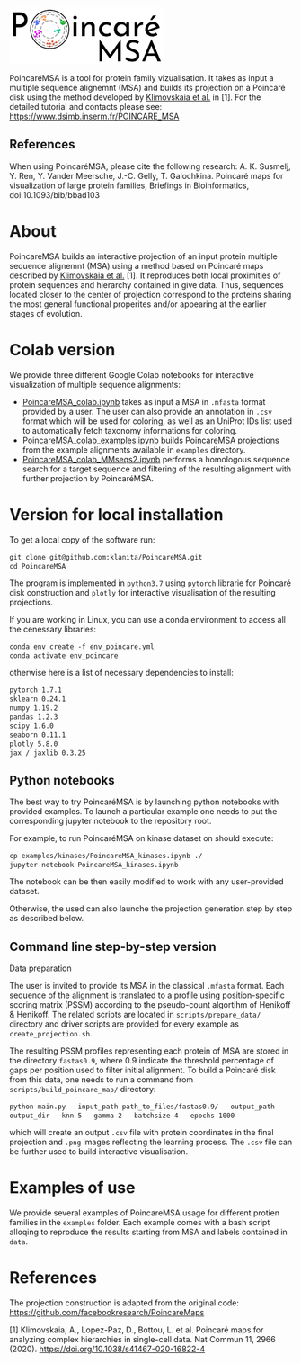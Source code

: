 <img src=".github/PoincareMSA_small_logo.png" alt="PoincareMSA logo" style="height: 100px;"/>
     
PoincaréMSA is a tool for protein family vizualisation. It takes as input a multiple sequence alignemnt (MSA) and builds its projection on a Poincaré disk using the method developed by [Klimovskaia et al.](https://doi.org/10.1038/s41467-020-16822-4) in [1]. For the detailed tutorial and contacts please see: https://www.dsimb.inserm.fr/POINCARE_MSA

## References
When using PoincaréMSA, please cite the following research: 
A. K. Susmelj, Y. Ren, Y. Vander Meersche, J.-C. Gelly, T. Galochkina. Poincaré maps for visualization of large protein families, Briefings in Bioinformatics, doi:10.1093/bib/bbad103

# About
PoincareMSA builds an interactive projection of an input protein multiple sequence alignemnt (MSA) using a method based on Poincaré maps described by [Klimovskaia et al.](https://doi.org/10.1038/s41467-020-16822-4) [1]. It reproduces both local proximities of protein sequences and hierarchy contained in give data. Thus, sequences located closer to the center of projection correspond to the proteins sharing the most general functional properites and/or appearing at the earlier stages of evolution.

# Colab version
We provide three different Google Colab notebooks for interactive visualization of multiple sequence alignments:
* [PoincareMSA_colab.ipynb](https://colab.research.google.com/github/klanita/PoincareMSA/blob/master/PoincareMSA_colab.ipynb) takes as input a MSA in `.mfasta` format provided by a user. The user can also provide an annotation in `.csv` format which will be used for coloring, as well as an UniProt IDs list used to automatically fetch taxonomy informations for coloring.
* [PoincareMSA_colab_examples.ipynb](https://colab.research.google.com/github/klanita/PoincareMSA/blob/master/PoincareMSA_colab_examples.ipynb) builds PoincareMSA projections from the example alignments available in `examples` directory.
* [PoincareMSA_colab_MMseqs2.ipynb](https://colab.research.google.com/github/klanita/PoincareMSA/blob/master/PoincareMSA_colab_MMseqs2.ipynb) performs a homologous sequence search for a target sequence and filtering of the resulting alignment with further projection by PoincaréMSA.

# Version for local installation

To get a local copy of the software run:

```
git clone git@github.com:klanita/PoincareMSA.git
cd PoincareMSA
```

The program is implemented in `python3.7` using `pytorch` librarie for Poincaré disk construction and `plotly` for interactive visualisation of the resulting projections.

If you are working in Linux, you can use a conda environment to access all the cenessary libraries:

```
conda env create -f env_poincare.yml
conda activate env_poincare
```
otherwise here is a list of necessary dependencies to install:

```
pytorch 1.7.1
sklearn 0.24.1
numpy 1.19.2
pandas 1.2.3
scipy 1.6.0
seaborn 0.11.1
plotly 5.8.0
jax / jaxlib 0.3.25
```

## Python notebooks

The best way to try PoincaréMSA is by launching python notebooks with provided examples. To launch a particular example one needs to put the corresponding jupyter notebook to the repository root.

For example, to run PoincaréMSA on kinase dataset on should execute:

```
cp examples/kinases/PoincareMSA_kinases.ipynb ./
jupyter-notebook PoincareMSA_kinases.ipynb
```
The notebook can be then easily modified to work with any user-provided dataset.


Otherwise, the used can also launche the projection generation step by step as described below.

## Command line step-by-step version

Data preparation

The user is invited to provide its MSA in the classical `.mfasta` format. Each sequence of the alignment is translated to a profile using position-specific scoring matrix (PSSM) according to the pseudo-count algortihm of Henikoff & Henikoff. The related scripts are located in `scripts/prepare_data/` directory and driver scripts are provided for every example as `create_projection.sh`.

The resulting PSSM profiles representing each protein of MSA are stored in the directory `fastas0.9`, where 0.9 indicate the threshold percentage of gaps per position used to filter initial alignment. To build a Poincaré disk from this data, one needs to run a command from `scripts/build_poincare_map/` directory:

```
python main.py --input_path path_to_files/fastas0.9/ --output_path output_dir --knn 5 --gamma 2 --batchsize 4 --epochs 1000
```
which will create an output `.csv` file with protein coordinates in the final projection and `.png` images reflecting the learning process. The `.csv` file can be further used to build interactive visualisation.


# Examples of use
We provide several examples of PoincareMSA usage for different protien families in the `examples` folder. Each example comes with a bash script alloqing to reproduce the results starting from MSA and labels contained in `data`.

# References
The projection construction is adapted from the original code: https://github.com/facebookresearch/PoincareMaps

[1] Klimovskaia, A., Lopez-Paz, D., Bottou, L. et al. Poincaré maps for analyzing complex hierarchies in single-cell data. Nat Commun 11, 2966 (2020). https://doi.org/10.1038/s41467-020-16822-4

